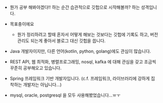 - 뭔가 공부 해봐야겠다!! 하는 순간 습관적으로 깃헙으로 시작해볼까? 하는 성격입니다.<br>
- 목표충이에요<br>
  - 뭔가 정리하려고 할때 혼자서 어떻게 해보는 것보다는 깃헙에 기록도 하고, 버전관리도 되는게 좋아서 블로그 대신 깃헙을 씁니다.<br>
- Java 개발자이지만, 다른 언어(kotlin, python, golang)에도 관심이 많습니다.<br>
- REST API, 웹 최적화, 병렬프로그래밍, nosql, kafka 에 대해 관심을 갖고 조금씩 꾸준히 공부해오고 있습니다.<br>
- Spring 프레임워크 기반 개발자입니다. (c.f. 프레임워크, 라이브러리에 강하게 집착하는 개발자는 아닙니다...)<br>

- mysql, oracle, postgresql 을 모두 사용해봤었습니다...ㅠㅜ<br>

<br>
